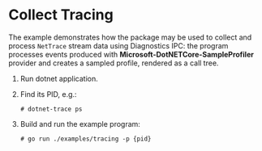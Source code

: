 # Collect Tracing

The example demonstrates how the package may be used to collect and process `NetTrace` stream data using Diagnostics IPC:
the program processes events produced with **Microsoft-DotNETCore-SampleProfiler** provider and creates a sampled profile,
rendered as a call tree.

1. Run dotnet application.
2. Find its PID, e.g.:
   ```
   # dotnet-trace ps
   ```

3. Build and run the example program:
   ```
   # go run ./examples/tracing -p {pid}
   ```
